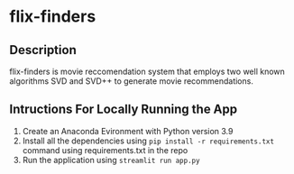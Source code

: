 # flix-finders

## Description
flix-finders is movie reccomendation system that employs two well known algorithms SVD and SVD++ to generate movie recommendations.

## Intructions For Locally Running the App
1. Create an Anaconda Evironment with Python version 3.9
2. Install all the dependencies using `pip install -r requirements.txt` command using requirements.txt in the repo
3. Run the application using `streamlit run app.py` 
